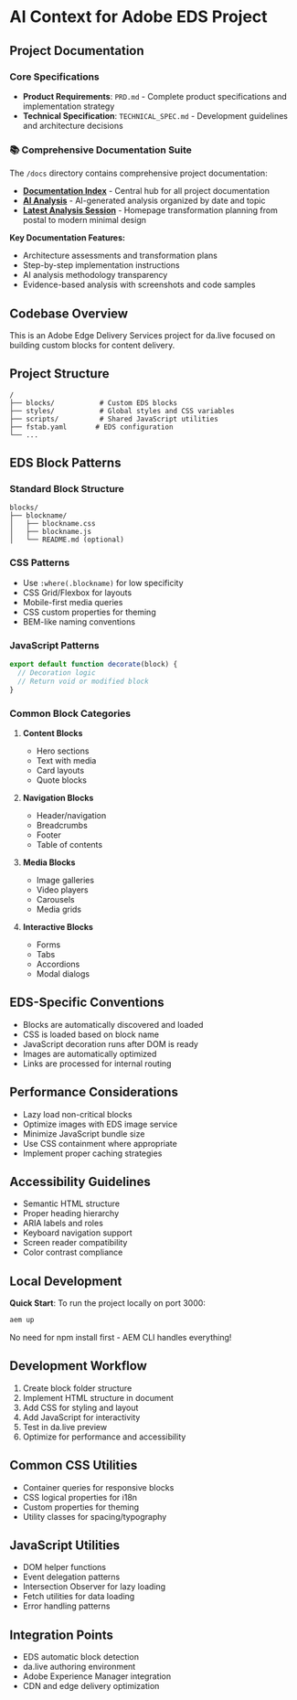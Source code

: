 # AI Context for Adobe EDS Project

## Project Documentation

### Core Specifications
- **Product Requirements**: `PRD.md` - Complete product specifications and implementation strategy
- **Technical Specification**: `TECHNICAL_SPEC.md` - Development guidelines and architecture decisions

### 📚 Comprehensive Documentation Suite
The `/docs` directory contains comprehensive project documentation:
- **[Documentation Index](./docs/README.md)** - Central hub for all project documentation
- **[AI Analysis](./docs/ai-analysis/README.md)** - AI-generated analysis organized by date and topic
- **[Latest Analysis Session](./docs/ai-analysis/2025-07-19-homepage-analyze-architecture/)** - Homepage transformation planning from postal to modern minimal design

**Key Documentation Features:**
- Architecture assessments and transformation plans
- Step-by-step implementation instructions
- AI analysis methodology transparency
- Evidence-based analysis with screenshots and code samples

## Codebase Overview
This is an Adobe Edge Delivery Services project for da.live focused on building custom blocks for content delivery.

## Project Structure
```
/
├── blocks/           # Custom EDS blocks
├── styles/           # Global styles and CSS variables
├── scripts/          # Shared JavaScript utilities
├── fstab.yaml       # EDS configuration
└── ...
```

## EDS Block Patterns

### Standard Block Structure
```
blocks/
├── blockname/
│   ├── blockname.css
│   ├── blockname.js
│   └── README.md (optional)
```

### CSS Patterns
- Use `:where(.blockname)` for low specificity
- CSS Grid/Flexbox for layouts
- Mobile-first media queries
- CSS custom properties for theming
- BEM-like naming conventions

### JavaScript Patterns
```javascript
export default function decorate(block) {
  // Decoration logic
  // Return void or modified block
}
```

### Common Block Categories
1. **Content Blocks**
   - Hero sections
   - Text with media
   - Card layouts
   - Quote blocks

2. **Navigation Blocks**
   - Header/navigation
   - Breadcrumbs
   - Footer
   - Table of contents

3. **Media Blocks**
   - Image galleries
   - Video players
   - Carousels
   - Media grids

4. **Interactive Blocks**
   - Forms
   - Tabs
   - Accordions
   - Modal dialogs

## EDS-Specific Conventions
- Blocks are automatically discovered and loaded
- CSS is loaded based on block name
- JavaScript decoration runs after DOM is ready
- Images are automatically optimized
- Links are processed for internal routing

## Performance Considerations
- Lazy load non-critical blocks
- Optimize images with EDS image service
- Minimize JavaScript bundle size
- Use CSS containment where appropriate
- Implement proper caching strategies

## Accessibility Guidelines
- Semantic HTML structure
- Proper heading hierarchy
- ARIA labels and roles
- Keyboard navigation support
- Screen reader compatibility
- Color contrast compliance

## Local Development
**Quick Start**: To run the project locally on port 3000:
```bash
aem up
```
No need for npm install first - AEM CLI handles everything!

## Development Workflow
1. Create block folder structure
2. Implement HTML structure in document
3. Add CSS for styling and layout
4. Add JavaScript for interactivity
5. Test in da.live preview
6. Optimize for performance and accessibility

## Common CSS Utilities
- Container queries for responsive blocks
- CSS logical properties for i18n
- Custom properties for theming
- Utility classes for spacing/typography

## JavaScript Utilities
- DOM helper functions
- Event delegation patterns
- Intersection Observer for lazy loading
- Fetch utilities for data loading
- Error handling patterns

## Integration Points
- EDS automatic block detection
- da.live authoring environment
- Adobe Experience Manager integration
- CDN and edge delivery optimization